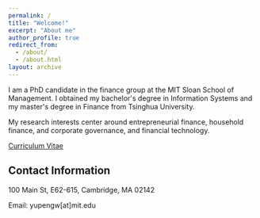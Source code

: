 ```yaml
---
permalink: /
title: "Welcome!"
excerpt: "About me"
author_profile: true
redirect_from: 
  - /about/
  - /about.html
layout: archive
---
```


I am a PhD candidate in the finance group at the MIT Sloan School of Management. I obtained my bachelor's degree in Information Systems and my master's degree in Finance from Tsinghua University.

My research interests center around entrepreneurial finance, household finance, and corporate governance, and financial technology.

[Curriculum Vitae](https://yupenguu.github.io/files/YupengWang.pdf)


Contact Information
------

100 Main St, E62-615, Cambridge, MA 02142

Email: yupengw[at]mit.edu